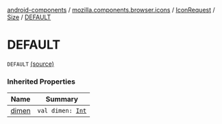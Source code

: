 [android-components](../../../index.md) / [mozilla.components.browser.icons](../../index.md) / [IconRequest](../index.md) / [Size](index.md) / [DEFAULT](./-d-e-f-a-u-l-t.md)

# DEFAULT

`DEFAULT` [(source)](https://github.com/mozilla-mobile/android-components/blob/master/components/browser/icons/src/main/java/mozilla/components/browser/icons/IconRequest.kt#L28)

### Inherited Properties

| Name | Summary |
|---|---|
| [dimen](dimen.md) | `val dimen: `[`Int`](https://kotlinlang.org/api/latest/jvm/stdlib/kotlin/-int/index.html) |
